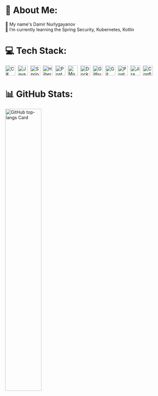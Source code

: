 # 💫 About Me:
🤝 My name's Damir Nurlygayanov<br>🌱 I’m currently learning the Spring Security, Kubernetes, Kotlin<br>

# 💻 Tech Stack:
<div style="display: flex; flex-wrap: wrap; gap: 4px; justify-content: left;">
  <img src="https://custom-icon-badges.demolab.com/badge/C%23-%23239120.svg?logo=cshrp&logoColor=white" height="32" alt="C#" style="margin-right: 4px">
  <img src="https://img.shields.io/badge/Java-007396?logo=java&logoColor=white" height="32" alt="Java" style="margin-right: 4px"> 
  <img src="https://img.shields.io/badge/Spring%20Boot-6DB33F?logo=springboot&logoColor=fff" height="32" alt="Spring Boot" style="margin-right: 4px">
  <img src="https://img.shields.io/badge/Hibernate-59666C?logo=hibernate&logoColor=fff" height="32" alt="Hibernate" style="margin-right: 4px">
  <img src="https://img.shields.io/badge/PostgreSQL-316192?logo=postgresql&logoColor=white" height="32" alt="PostgreSQL" style="margin-right: 4px">
  <img src="https://img.shields.io/badge/MongoDB-%234ea94b.svg?logo=mongodb&logoColor=white" height="32" alt="MongoDB" style="margin-right: 4px">
  <img src="https://img.shields.io/badge/Docker-2496ED?logo=docker&logoColor=white" height="32" alt="Docker" style="margin-right: 4px">
  <img src="https://img.shields.io/badge/GitHub_Actions-2088FF?logo=github-actions&logoColor=white" height="32" alt="Github Actions" style="margin-right: 4px">
  <img src="https://img.shields.io/badge/Git-F05032?logo=git&logoColor=fff" height="32" alt="Git" style="margin-right: 4px">
  <img src="https://img.shields.io/badge/Postman-FF6C37?logo=postman&logoColor=white" height="32" alt="Postman" style="margin-right: 4px">
  <img src="https://img.shields.io/badge/Jira-0052CC?logo=jira&logoColor=fff" height="32" alt="Jira" style="margin-right: 4px">
  <img src="https://img.shields.io/badge/Confluence-172B4D?logo=confluence&logoColor=fff" height="32" alt="Confluence" style="margin-right: 4px">
</div>

# 📊 GitHub Stats:
<p align="left">
  <img width="48%" src="https://github-readme-stats.vercel.app/api/top-langs/?username=l-salaga-l&theme=default&hide_title=false&layout=donut&langs_count=6&hide_progress=false&card_width=400" alt="GitHub top-langs Card" />
</p>
